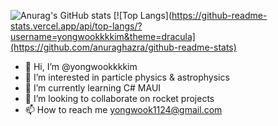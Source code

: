 ![Anurag's GitHub stats](https://github-readme-stats.vercel.app/api?username=yongwookkkkim&count_private=true&theme=dracula)
[![Top Langs](https://github-readme-stats.vercel.app/api/top-langs/?username=yongwookkkkim&theme=dracula](https://github.com/anuraghazra/github-readme-stats)
- 👋 Hi, I’m @yongwookkkkim
- 👀 I’m interested in particle physics & astrophysics
- 🌱 I’m currently learning C# MAUI
- 💞️ I’m looking to collaborate on rocket projects
- 📫 How to reach me yongwook1124@gmail.com

<!---
yongwookkkkim/yongwookkkkim is a ✨ special ✨ repository because its `README.md` (this file) appears on your GitHub profile.
You can click the Preview link to take a look at your changes.
--->
